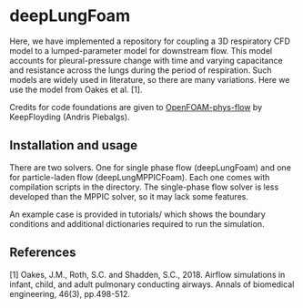 # deepLungFoam

Here, we have implemented a repository for coupling a 3D respiratory CFD model to a lumped-parameter model for downstream flow. This model accounts for pleural-pressure change with time and varying capacitance and resistance across the lungs during the period of respiration. Such models are widely used in literature, so there are many variations. Here we use the model from Oakes et al. [1].

Credits for code foundations are given to [OpenFOAM-phys-flow](https://github.com/KeepFloyding/OpenFOAM-phys-flow) by KeepFloyding (Andris Piebalgs).

## Installation and usage
There are two solvers. One for single phase flow (deepLungFoam) and one for particle-laden flow (deepLungMPPICFoam). Each one comes with compilation scripts in the directory. 
The single-phase flow solver is less developed than the MPPIC solver, so it may lack some features.

An example case is provided in tutorials/ which shows the boundary conditions and additional dictionaries required to run the simulation.

## References
[1] Oakes, J.M., Roth, S.C. and Shadden, S.C., 2018. Airflow simulations in infant, child, and adult pulmonary conducting airways. Annals of biomedical engineering, 46(3), pp.498-512.
